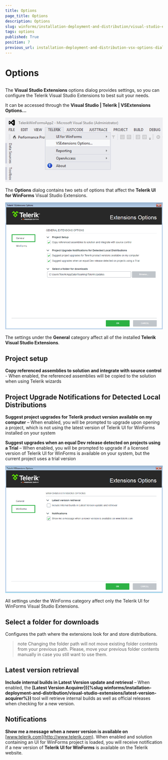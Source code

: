 ```yaml
---
title: Options
page_title: Options
description: Options
slug: winforms/installation-deployment-and-distribution/visual-studio-extensions/options
tags: options
published: True
position: 7
previous_url: installation-deployment-and-distribution-vsx-options-dialog,/devtools/winforms/installation-deployment-and-distribution/visual-studio-extensions/options-dialog
---
```


# Options

##

The __Visual Studio Extensions__ options dialog provides settings, so you can configure the Telerik Visual Studio Extensions to best suit your needs.

It can be accessed through the __Visual Studio | Telerik | VSExtensions Options…__

![installation-deployment-and-distribution-vsx-options-dialog 001](images/installation-deployment-and-distribution-vsx-options-dialog001.png)

The __Options__ dialog contains two sets of options that affect the __Telerik UI for WinForms__ Visual Studio Extensions.

![installation-deployment-and-distribution-vsx-options-dialog 002](images/installation-deployment-and-distribution-vsx-options-dialog002.png)

The settings under the __General__ category affect all of the installed __Telerik Visual Studio Extensions__.

## Project setup

__Copy referenced assemblies to solution and integrate with source control__ - When enabled, the referenced assemblies will be copied to the solution when using Telerik wizards

## Project Upgrade Notifications for Detected Local Distributions

__Suggest project upgrades for Telerik product version available on my computer__  – When enabled, you will be prompted to upgrade upon opening a project, which is not using the latest version of Telerik UI for WinForms installed on your system

__Suggest upgrades when an equal Dev release detected on projects using a Trial__ – When enabled, you will be prompted to upgrade if a licensed version of Telerik UI for WinForms is available on your system, but the current project uses a trial version

![installation-deployment-and-distribution-vsx-options-dialog 003](images/installation-deployment-and-distribution-vsx-options-dialog003.png)

All settings under the WinForms category affect only the Telerik UI for WinForms Visual Studio Extensions.

## Select a folder for downloads

Configures the path where the extensions look for and store distributions.

>note Changing the folder path will not move existing folder contents from your previous path. Please, move your previous folder contents manually in case you still want to use them.

## Latest version retrieval

__Include internal builds in Latest Version update and retrieval__ – When enabled, the __[Latest Version Acquirer]({%slug winforms/installation-deployment-and-distribution/visual-studio-extensions/latest-version-acquirer%})__ tool will retrieve internal builds as well as official releases when checking for a new version.

## Notifications

__Show me a message when a newer version is available on__ [www.telerik.com](http://www.telerik.com). When enabled and solution containing an UI for WinForms project is loaded, you will receive notification if a new version of __Telerik UI for WinForms__ is available on the Telerik website.
